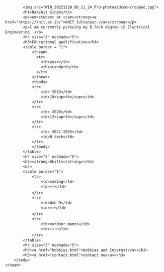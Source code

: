 <!DOCTYPE html>
<html>
    <head>
        <meta charset ="UTF-8">
        <title>Rakshit singh personal site</title>
        <body>
            
            <img src="WIN_20221120_00_11_24_Pro-photoaidcom-cropped.jpg">
            <h1>Rakshit Singh</h1>
            <p><em>student at </em><strong><a href="https://knit.ac.in/">KNIT Sultanpur.</a></strong></p>
            <p>I am currently pursuing my B.Tech degree in Electrical Engineering .</p>
            <hr size="3" noshade="5">
            <h3>Educational qualification</h3>
            <table border = "1">
                <thead>
                  <tr>
                    <th>year</th>
                    <th>standard</th>
                  </tr>
                </thead>
                <tbody>
                <tr>
                    <td> 2018</td>
                    <td>10<sup>th</sup></td>
                </tr>
                <tr>
                    <td> 2020</td>
                    <td>12<sup>th</sup></td>
                </tr>
                <tr>
                    <td> 2021-2025</td>
                    <td>B.tech</td>
                </tr>
                </tbody>
            </table>
            <hr size="3" noshade="5">
            <h3><strong>Skills</strong></h3>
            <br>
            <table border="1">
                <tr>
                    <td>coding</td>
                    <td>⭐⭐</td>
                </tr>
                <tr>
                    <td>Web-D</td>
                    <td>⭐⭐</td>
                </tr>
                <tr>
                    <td>outdoor games</td>
                    <td>⭐⭐⭐</td>
                </tr>
            </table>
            <hr size="3" noshade="5">
            <h3><a href="hobbies.html">Hobbies and Interest</a></h3>
            <h3><a href="contact.html">contact me</a></h3>
        </body>
    </head>
</html>
